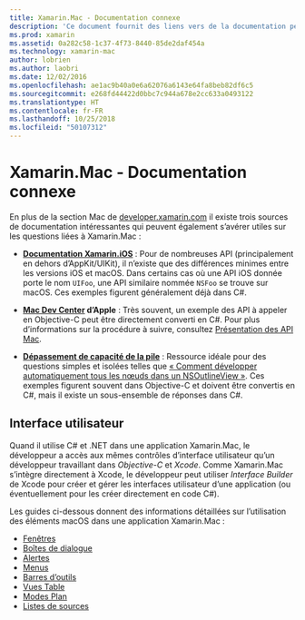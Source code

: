 ```yaml
---
title: Xamarin.Mac - Documentation connexe
description: 'Ce document fournit des liens vers de la documentation pertinente pour les développeurs Xamarin.Mac : documentation Xamarin.iOS, Centre de développement Mac d’Apple et divers guides pas à pas qui décrivent comment générer des interfaces utilisateur avec Xamarin.Mac.'
ms.prod: xamarin
ms.assetid: 0a282c58-1c37-4f73-8440-85de2daf454a
ms.technology: xamarin-mac
author: lobrien
ms.author: laobri
ms.date: 12/02/2016
ms.openlocfilehash: ae1ac9b40a0e6a62076a6143e64fa8beb82df6c5
ms.sourcegitcommit: e268fd44422d0bbc7c944a678e2cc633a0493122
ms.translationtype: HT
ms.contentlocale: fr-FR
ms.lasthandoff: 10/25/2018
ms.locfileid: "50107312"
---
```

# <a name="xamarinmac-related-documentation"></a>Xamarin.Mac - Documentation connexe

En plus de la section Mac de [developer.xamarin.com](~/mac/get-started/index.md) il existe trois sources de documentation intéressantes qui peuvent également s’avérer utiles sur les questions liées à Xamarin.Mac :

- [**Documentation Xamarin.iOS**](~/ios/get-started/index.md) : Pour de nombreuses API (principalement en dehors d’AppKit/UIKit), il n’existe que des différences minimes entre les versions iOS et macOS. Dans certains cas où une API iOS donnée porte le nom `UIFoo`, une API similaire nommée `NSFoo` se trouve sur macOS. Ces exemples figurent généralement déjà dans C#.

- **[Mac Dev Center](https://developer.apple.com/devcenter/mac/) d’Apple** : Très souvent, un exemple des API à appeler en Objective-C peut être directement converti en C#. Pour plus d’informations sur la procédure à suivre, consultez [Présentation des API Mac](~/mac/app-fundamentals/mac-apis.md).

- [**Dépassement de capacité de la pile**](http://stackoverflow.com/) : Ressource idéale pour des questions simples et isolées telles que [« Comment développer automatiquement tous les nœuds dans un NSOutlineView »](http://stackoverflow.com/questions/519751/nsoutlineview-auto-expand-all-nodes). Ces exemples figurent souvent dans Objective-C et doivent être convertis en C#, mais il existe un sous-ensemble de réponses dans C#.

## <a name="user-interface"></a>Interface utilisateur

Quand il utilise C# et .NET dans une application Xamarin.Mac, le développeur a accès aux mêmes contrôles d’interface utilisateur qu’un développeur travaillant dans *Objective-C* et *Xcode*. Comme Xamarin.Mac s’intègre directement à Xcode, le développeur peut utiliser _Interface Builder_ de Xcode pour créer et gérer les interfaces utilisateur d’une application (ou éventuellement pour les créer directement en code C#).

Les guides ci-dessous donnent des informations détaillées sur l’utilisation des éléments macOS dans une application Xamarin.Mac :

- [Fenêtres](~/mac/user-interface/window.md)
- [Boîtes de dialogue](~/mac/user-interface/dialog.md)
- [Alertes](~/mac/user-interface/alert.md)
- [Menus](~/mac/user-interface/menu.md)
- [Barres d’outils](~/mac/user-interface/toolbar.md)
- [Vues Table](~/mac/user-interface/table-view.md)
- [Modes Plan](~/mac/user-interface/outline-view.md)
- [Listes de sources](~/mac/user-interface/source-list.md)
